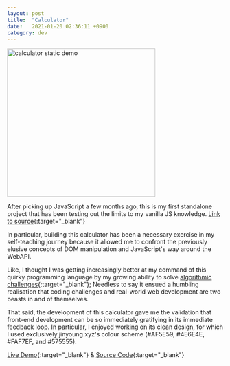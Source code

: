 ```yaml
---
layout: post
title:  "Calculator"
date:   2021-01-20 02:36:11 +0900
category: dev
---
```


<img src="{{site.base_url }}/dev/assets/images/calc" alt='calculator static demo' width="345">

After picking up JavaScript a few months ago, this is my first standalone project that has been testing out the limits to my vanilla JS knowledge. [Link to source](https://github.com/jinyoungch0i/Calculator){:target="_blank"}

In particular, building this calculator has been a necessary exercise in my self-teaching journey because it allowed me to confront the previously elusive concepts of DOM manipulation and JavaScript's way around the WebAPI. 

Like, I thought I was getting increasingly better at my command of this quirky programming language by my growing ability to solve [algorithmic challenges](https://github.com/jinyoungch0i/codeWars/tree/master/8%20kyu){:target="_blank"}; Needless to say it ensued a humbling realisation that coding challenges and real-world web development are two beasts in and of themselves. 

That said, the development of this calculator gave me the validation that front-end development can be so immediately gratifying in its immediate feedback loop. In particular, I enjoyed working on its clean design, for which I used exclusively jinyoung.xyz's colour scheme (#AF5E59, #4E6E4E, #FAF7EF, and #575555). 

[Live Demo](https://jinyoungch0i.github.io/Calculator/){:target="_blank"} & [Source Code](https://github.com/jinyoungch0i/Calculator){:target="_blank"}

